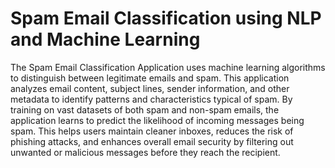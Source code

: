 # Spam Email Classification using NLP and Machine Learning
The Spam Email Classification Application uses machine learning algorithms to distinguish between legitimate emails and spam. This application analyzes email content, subject lines, sender information, and other metadata to identify patterns and characteristics typical of spam. By training on vast datasets of both spam and non-spam emails, the application learns to predict the likelihood of incoming messages being spam. This helps users maintain cleaner inboxes, reduces the risk of phishing attacks, and enhances overall email security by filtering out unwanted or malicious messages before they reach the recipient.
